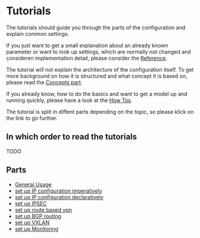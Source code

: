 # Tutorials

The tutorials should guide you through the parts of the configuration and explain
common settings.

If you just want to get a small explanation about an already known parameter
or want to look up settings, which are normally not changed and consideren implementation
detail, please consider the [Reference](../reference/README.md).

The tutorial will not explain the architecture of the configuration itself.
To get more background on how it is structured and what concept it is based on,
please read the [Concepts part](../concepts/README.md).

If you already know, how to do the basics and want to get a model up and running quickly,
please have a look at the [How Tos](../how-tos/README.md).

The tutorial is split in diffent parts depending on the topic,
so please klick on the link to go further.

## In which order to read the tutorials

TODO

## Parts

* [General Usage](./general_usage.md)
* [set up IP configuration imperatively](./imperative_ip_configuration.md)
* [set up IP configuration declaratively](./declarative_ip_configuration.md)
* [set up IPSEC](./setup_ipsec.md)
* [set up route based vpn](./route_based_vpn.md)
* [set up BGP routing](./setup_routing.md)
* [set up VXLAN](./setup_vxlan.md)
* [set up Monitoring](./setup_monitoring.md)

